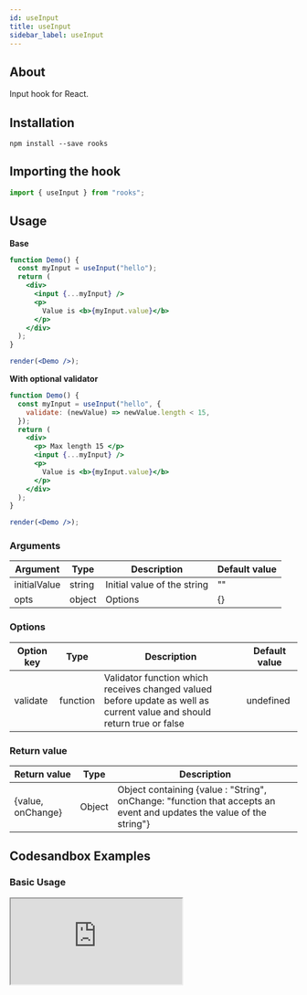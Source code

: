 ```yaml
---
id: useInput
title: useInput
sidebar_label: useInput
---
```


## About

Input hook for React.

## Installation

    npm install --save rooks

## Importing the hook

```javascript
import { useInput } from "rooks";
```

## Usage

**Base**

```jsx
function Demo() {
  const myInput = useInput("hello");
  return (
    <div>
      <input {...myInput} />
      <p>
        Value is <b>{myInput.value}</b>
      </p>
    </div>
  );
}

render(<Demo />);
```

**With optional validator**

```jsx
function Demo() {
  const myInput = useInput("hello", {
    validate: (newValue) => newValue.length < 15,
  });
  return (
    <div>
      <p> Max length 15 </p>
      <input {...myInput} />
      <p>
        Value is <b>{myInput.value}</b>
      </p>
    </div>
  );
}

render(<Demo />);
```

### Arguments

| Argument     | Type   | Description                 | Default value |
| ------------ | ------ | --------------------------- | ------------- |
| initialValue | string | Initial value of the string | ""            |
| opts         | object | Options                     | {}            |

### Options

| Option key | Type     | Description                                                                                                             | Default value |
| ---------- | -------- | ----------------------------------------------------------------------------------------------------------------------- | ------------- |
| validate   | function | Validator function which receives changed valued before update as well as current value and should return true or false | undefined     |

### Return value

| Return value      | Type   | Description                                                                                                          |
| ----------------- | ------ | -------------------------------------------------------------------------------------------------------------------- |
| {value, onChange} | Object | Object containing {value : "String", onChange: "function that accepts an event and updates the value of the string"} |

## Codesandbox Examples

### Basic Usage

<iframe 
    src="https://codesandbox.io/embed/useinput-forked-oxzxj?fontsize=14&hidenavigation=1&theme=dark"
       style={{
    width: "100%",
    height: 500,
    border: 0,
    borderRadius: 4,
    overflow: "hidden"
  }} 
    title="useInput"
    allow="accelerometer; ambient-light-sensor; camera; encrypted-media; geolocation; gyroscope; hid; microphone; midi; payment; usb; vr; xr-spatial-tracking"
sandbox="allow-forms allow-modals allow-popups allow-presentation allow-same-origin allow-scripts"
/>

## Join Bhargav's discord server

You can click on the floating discord icon at the bottom right of the screen and talk to us in our server.
